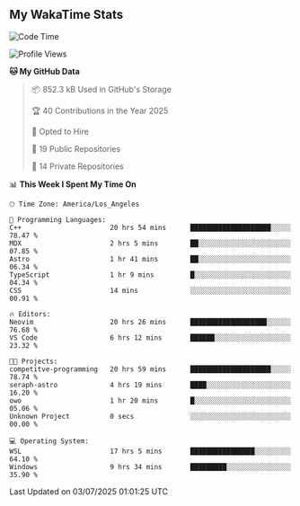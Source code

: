 ## My WakaTime Stats
<!--START_SECTION:waka-->
![Code Time](http://img.shields.io/badge/Code%20Time-397%20hrs%2057%20mins-blue)

![Profile Views](http://img.shields.io/badge/Profile%20Views-0-blue)

**🐱 My GitHub Data** 

> 📦 852.3 kB Used in GitHub's Storage 
 > 
> 🏆 40 Contributions in the Year 2025
 > 
> 💼 Opted to Hire
 > 
> 📜 19 Public Repositories 
 > 
> 🔑 14 Private Repositories 
 > 
📊 **This Week I Spent My Time On** 

```text
🕑︎ Time Zone: America/Los_Angeles

💬 Programming Languages: 
C++                      20 hrs 54 mins      ████████████████████░░░░░   78.47 % 
MDX                      2 hrs 5 mins        ██░░░░░░░░░░░░░░░░░░░░░░░   07.85 % 
Astro                    1 hr 41 mins        ██░░░░░░░░░░░░░░░░░░░░░░░   06.34 % 
TypeScript               1 hr 9 mins         █░░░░░░░░░░░░░░░░░░░░░░░░   04.34 % 
CSS                      14 mins             ░░░░░░░░░░░░░░░░░░░░░░░░░   00.91 % 

🔥 Editors: 
Neovim                   20 hrs 26 mins      ███████████████████░░░░░░   76.68 % 
VS Code                  6 hrs 12 mins       ██████░░░░░░░░░░░░░░░░░░░   23.32 % 

🐱‍💻 Projects: 
competitve-programming   20 hrs 59 mins      ████████████████████░░░░░   78.74 % 
seraph-astro             4 hrs 19 mins       ████░░░░░░░░░░░░░░░░░░░░░   16.20 % 
owo                      1 hr 20 mins        █░░░░░░░░░░░░░░░░░░░░░░░░   05.06 % 
Unknown Project          0 secs              ░░░░░░░░░░░░░░░░░░░░░░░░░   00.00 % 

💻 Operating System: 
WSL                      17 hrs 5 mins       ████████████████░░░░░░░░░   64.10 % 
Windows                  9 hrs 34 mins       █████████░░░░░░░░░░░░░░░░   35.90 % 
```


 Last Updated on 03/07/2025 01:01:25 UTC
<!--END_SECTION:waka-->
